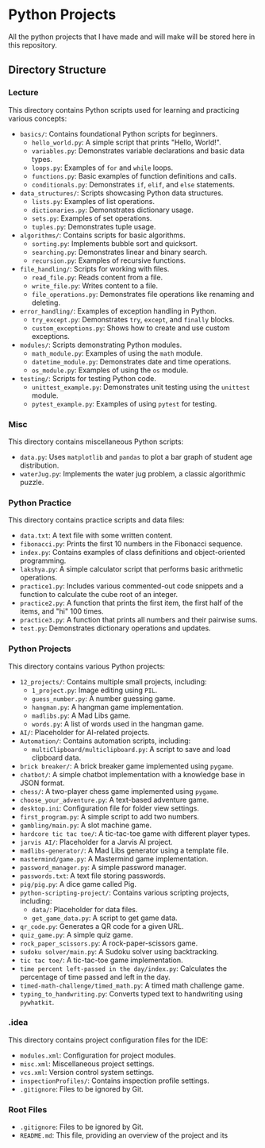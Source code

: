 # Python Projects

All the python projects that I have made and will make will be stored here in this repository.

## Directory Structure

### Lecture

This directory contains Python scripts used for learning and practicing various concepts:

- `basics/`: Contains foundational Python scripts for beginners.
  - `hello_world.py`: A simple script that prints "Hello, World!".
  - `variables.py`: Demonstrates variable declarations and basic data types.
  - `loops.py`: Examples of `for` and `while` loops.
  - `functions.py`: Basic examples of function definitions and calls.
  - `conditionals.py`: Demonstrates `if`, `elif`, and `else` statements.
- `data_structures/`: Scripts showcasing Python data structures.
  - `lists.py`: Examples of list operations.
  - `dictionaries.py`: Demonstrates dictionary usage.
  - `sets.py`: Examples of set operations.
  - `tuples.py`: Demonstrates tuple usage.
- `algorithms/`: Contains scripts for basic algorithms.
  - `sorting.py`: Implements bubble sort and quicksort.
  - `searching.py`: Demonstrates linear and binary search.
  - `recursion.py`: Examples of recursive functions.
- `file_handling/`: Scripts for working with files.
  - `read_file.py`: Reads content from a file.
  - `write_file.py`: Writes content to a file.
  - `file_operations.py`: Demonstrates file operations like renaming and deleting.
- `error_handling/`: Examples of exception handling in Python.
  - `try_except.py`: Demonstrates `try`, `except`, and `finally` blocks.
  - `custom_exceptions.py`: Shows how to create and use custom exceptions.
- `modules/`: Scripts demonstrating Python modules.
  - `math_module.py`: Examples of using the `math` module.
  - `datetime_module.py`: Demonstrates date and time operations.
  - `os_module.py`: Examples of using the `os` module.
- `testing/`: Scripts for testing Python code.
  - `unittest_example.py`: Demonstrates unit testing using the `unittest` module.
  - `pytest_example.py`: Examples of using `pytest` for testing.

### Misc

This directory contains miscellaneous Python scripts:

- `data.py`: Uses `matplotlib` and `pandas` to plot a bar graph of student age distribution.
- `waterJug.py`: Implements the water jug problem, a classic algorithmic puzzle.

### Python Practice

This directory contains practice scripts and data files:

- `data.txt`: A text file with some written content.
- `fibonacci.py`: Prints the first 10 numbers in the Fibonacci sequence.
- `index.py`: Contains examples of class definitions and object-oriented programming.
- `lakshya.py`: A simple calculator script that performs basic arithmetic operations.
- `practice1.py`: Includes various commented-out code snippets and a function to calculate the cube root of an integer.
- `practice2.py`: A function that prints the first item, the first half of the items, and "hi" 100 times.
- `practice3.py`: A function that prints all numbers and their pairwise sums.
- `test.py`: Demonstrates dictionary operations and updates.

### Python Projects

This directory contains various Python projects:

- `12_projects/`: Contains multiple small projects, including:
  - `1_project.py`: Image editing using `PIL`.
  - `guess_number.py`: A number guessing game.
  - `hangman.py`: A hangman game implementation.
  - `madlibs.py`: A Mad Libs game.
  - `words.py`: A list of words used in the hangman game.
- `AI/`: Placeholder for AI-related projects.
- `Automation/`: Contains automation scripts, including:
  - `multiClipboard/multiclipboard.py`: A script to save and load clipboard data.
- `brick breaker/`: A brick breaker game implemented using `pygame`.
- `chatbot/`: A simple chatbot implementation with a knowledge base in JSON format.
- `chess/`: A two-player chess game implemented using `pygame`.
- `choose_your_adventure.py`: A text-based adventure game.
- `desktop.ini`: Configuration file for folder view settings.
- `first_program.py`: A simple script to add two numbers.
- `gambling/main.py`: A slot machine game.
- `hardcore tic tac toe/`: A tic-tac-toe game with different player types.
- `jarvis AI/`: Placeholder for a Jarvis AI project.
- `madlibs-generator/`: A Mad Libs generator using a template file.
- `mastermind/game.py`: A Mastermind game implementation.
- `password_manager.py`: A simple password manager.
- `passwords.txt`: A text file storing passwords.
- `pig/pig.py`: A dice game called Pig.
- `python-scripting-project/`: Contains various scripting projects, including:
  - `data/`: Placeholder for data files.
  - `get_game_data.py`: A script to get game data.
- `qr_code.py`: Generates a QR code for a given URL.
- `quiz_game.py`: A simple quiz game.
- `rock_paper_scissors.py`: A rock-paper-scissors game.
- `sudoku solver/main.py`: A Sudoku solver using backtracking.
- `tic tac toe/`: A tic-tac-toe game implementation.
- `time percent left-passed in the day/index.py`: Calculates the percentage of time passed and left in the day.
- `timed-math-challenge/timed_math.py`: A timed math challenge game.
- `typing_to_handwriting.py`: Converts typed text to handwriting using `pywhatkit`.

### .idea

This directory contains project configuration files for the IDE:

- `modules.xml`: Configuration for project modules.
- `misc.xml`: Miscellaneous project settings.
- `vcs.xml`: Version control system settings.
- `inspectionProfiles/`: Contains inspection profile settings.
- `.gitignore`: Files to be ignored by Git.

### Root Files

- `.gitignore`: Files to be ignored by Git.
- `README.md`: This file, providing an overview of the project and its
